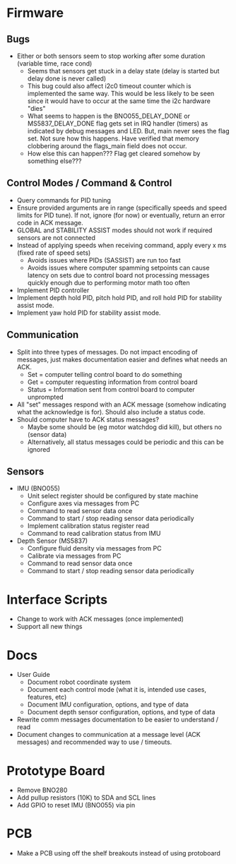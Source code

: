 # Firmware

## Bugs
- Either or both sensors seem to stop working after some duration (variable time, race cond)
    - Seems that sensors get stuck in a delay state (delay is started but delay done is never called)
    - This bug could also affect i2c0 timeout counter which is implemented the same way. This would be less likely to be seen since it would have to occur at the same time the i2c hardware "dies"
    - What seems to happen is the BNO055_DELAY_DONE or MS5837_DELAY_DONE flag gets set in IRQ handler (timers) as indicated by debug messages and LED. But, main never sees the flag set. Not sure how this happens. Have verified that memory clobbering around the flags_main field does not occur.
    - How else this can happen??? Flag get cleared somehow by something else???

## Control Modes / Command & Control
- Query commands for PID tuning
- Ensure provided arguments are in range (specifically speeds and speed limits for PID tune). If not, ignore (for now) or eventually, return an error code in ACK message.
- GLOBAL and STABILITY ASSIST modes should not work if required sensors are not connected
- Instead of applying speeds when receiving command, apply every x ms (fixed rate of speed sets)
    - Avoids issues where PIDs (SASSIST) are run too fast
    - Avoids issues where computer spamming setpoints can cause latency on sets due to control board not processing messages quickly enough due to performing motor math too often
- Implement PID controller
- Implement depth hold PID, pitch hold PID, and roll hold PID for stability assist mode.
- Implement yaw hold PID for stability assist mode.

## Communication
- Split into three types of messages. Do not impact encoding of messages, just makes documentation easier and defines what needs an ACK.
    - Set = computer telling control board to do something
    - Get = computer requesting information from control board
    - Status = Information sent from control board to computer unprompted
- All "set" messages respond with an ACK message (somehow indicating what the acknowledge is for). Should also include a status code.
- Should computer have to ACK status messages?
    - Maybe some should be (eg motor watchdog did kill), but others no (sensor data)
    - Alternatively, all status messages could be periodic and this can be ignored

## Sensors
- IMU (BNO055)
    - Unit select register should be configured by state machine
    - Configure axes via messages from PC
    - Command to read sensor data once
    - Command to start / stop reading sensor data periodically
    - Implement calibration status register read
    - Command to read calibration status from IMU
- Depth Sensor (MS5837)
    - Configure fluid density via messages from PC
    - Calibrate via messages from PC
    - Command to read sensor data once
    - Command to start / stop reading sensor data periodically


# Interface Scripts
- Change to work with ACK messages (once implemented)
- Support all new things


# Docs
- User Guide
    - Document robot coordinate system
    - Document each control mode (what it is, intended use cases, features, etc)
    - Document IMU configuration, options, and type of data
    - Document depth sensor configuration, options, and type of data
- Rewrite comm messages documentation to be easier to understand / read
- Document changes to communication at a message level (ACK messages) and recommended way to use / timeouts.


# Prototype Board
- Remove BNO280
- Add pullup resistors (10K) to SDA and SCL lines
- Add GPIO to reset IMU (BNO055) via pin


# PCB
- Make a PCB using off the shelf breakouts instead of using protoboard
